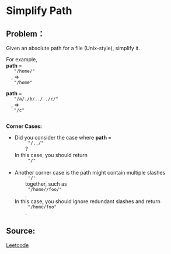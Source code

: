 # Simplify Path

## Problem：

<div class="question-content">
 <p>
 </p>
 <p>
  Given an absolute path for a file (Unix-style), simplify it.
 </p>
 <p>
  For example,
  <br/>
  <b>
   path
  </b>
  =
  <code>
   "/home/"
  </code>
  , =&gt;
  <code>
   "/home"
  </code>
  <br/>
  <b>
   path
  </b>
  =
  <code>
   "/a/./b/../../c/"
  </code>
  , =&gt;
  <code>
   "/c"
  </code>
  <br/>
 </p>
 <div class="spoilers">
  <b>
   Corner Cases:
  </b>
  <p>
  </p>
  <ul>
   <li>
    Did you consider the case where
    <b>
     path
    </b>
    =
    <code>
     "/../"
    </code>
    ?
    <br/>
    In this case, you should return
    <code>
     "/"
    </code>
    .
   </li>
   <li>
    Another corner case is the path might contain multiple slashes
    <code>
     '/'
    </code>
    together, such as
    <code>
     "/home//foo/"
    </code>
    .
    <br/>
    In this case, you should ignore redundant slashes and return
    <code>
     "/home/foo"
    </code>
    .
   </li>
  </ul>
 </div>
</div>


## Source:
[Leetcode](https://leetcode.com/problems/simplify-path/)
